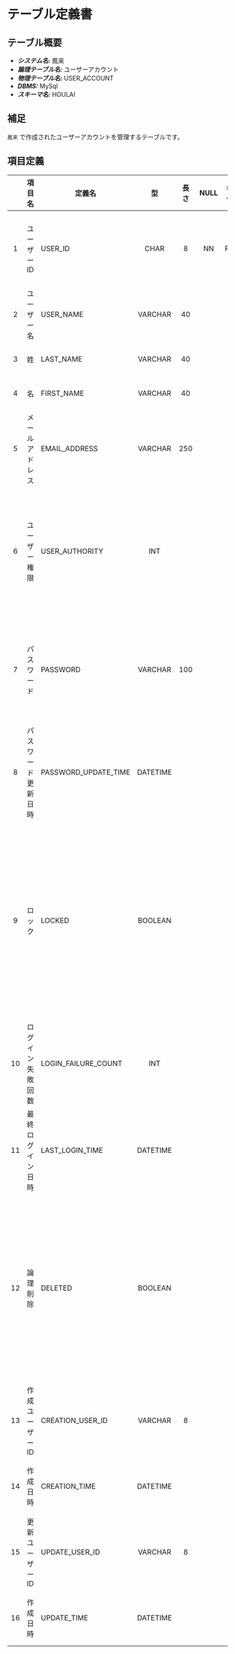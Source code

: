 # テーブル定義書

## テーブル概要

- **_システム名:_** 鳳来
- **_論理テーブル名:_** ユーザーアカウント
- **_物理テーブル名:_** USER_ACCOUNT
- **_DBMS:_** MySql
- **_スキーマ名:_** HOULAI

## 補足

`鳳来` で作成されたユーザーアカウントを管理するテーブルです。

## 項目定義

|     | 項目名             | 定義名               |    型    | 長さ | NULL | キー | デフォルト | 説明                                                                                    |
| :-: | :----------------- | -------------------- | :------: | :--: | :--: | :--: | :--------: | --------------------------------------------------------------------------------------- |
|  1  | ユーザー ID        | USER_ID              |   CHAR   |  8   |  NN  |  PK  |            | ユーザーを識別する一意の値                                                              |
|  2  | ユーザー 名        | USER_NAME            | VARCHAR  |  40  |      |      |            | ユーザー名                                                                              |
|  3  | 姓                 | LAST_NAME            | VARCHAR  |  40  |      |      |            | ユーザーの姓                                                                            |
|  4  | 名                 | FIRST_NAME           | VARCHAR  |  40  |      |      |            | ユーザーの名                                                                            |
|  5  | メールアドレス     | EMAIL_ADDRESS        | VARCHAR  | 250  |      |      |            | ユーザーのメールアドレス                                                                |
|  6  | ユーザー権限       | USER_AUTHORITY       |   INT    |      |      |      |     0      | ユーザーの権限</br>0: 参照ユーザー</br>1: 更新ユーザー                                  |
|  7  | パスワード         | PASSWORD             | VARCHAR  | 100  |      |      |            | ユーザーのパスワード</br>暗号化して管理する                                             |
|  8  | パスワード更新日時 | PASSWORD_UPDATE_TIME | DATETIME |      |      |      |            | ユーザーのパスワード更新日時                                                            |
|  9  | ロック             | LOCKED               | BOOLEAN  |      |      |      |   false    | ユーザーアカウントのロック可否</br>true: ロックされている</br>false: ロックされていない |
| 10  | ログイン失敗回数   | LOGIN_FAILURE_COUNT  |   INT    |      |      |      |     0      | ユーザーのログイン失敗回数                                                              |
| 11  | 最終ログイン日時   | LAST_LOGIN_TIME      | DATETIME |      |      |      |            | ユーザーの最終ログイン日時                                                              |
| 12  | 論理削除           | DELETED              | BOOLEAN  |      |      |      |   false    | ユーザーの論理削除可否</br>false: 論理削除されていない</br>true: 論理削除されている     |
| 13  | 作成ユーザー ID    | CREATION_USER_ID     | VARCHAR  |  8   |      |      |            | レコードを作成したユーザー ID                                                           |
| 14  | 作成日時           | CREATION_TIME        | DATETIME |      |      |      |            | レコードの作成日時                                                                      |
| 15  | 更新ユーザー ID    | UPDATE_USER_ID       | VARCHAR  |  8   |      |      |            | レコードを更新したユーザー ID                                                           |
| 16  | 作成日時           | UPDATE_TIME          | DATETIME |      |      |      |            | レコードの更新日時                                                                      |
